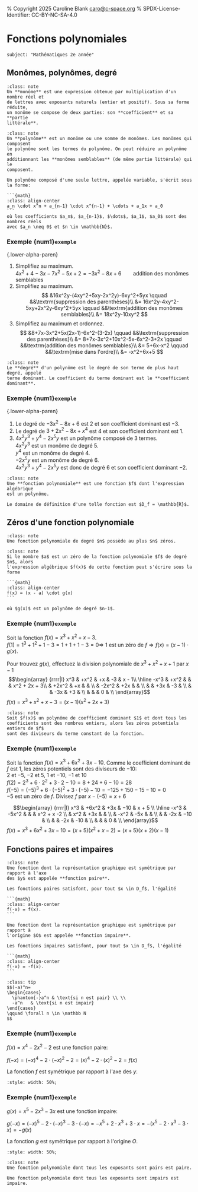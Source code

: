% Copyright 2025 Caroline Blank <caro@c-space.org>
% SPDX-License-Identifier: CC-BY-NC-SA-4.0

# Fonctions polynomiales

```{metadata}
subject: "Mathématiques 2e année"
```

## Monômes, polynômes, degré

```{admonition} Définition
:class: note
Un **monôme** est une expression obtenue par multiplication d'un nombre réel et
de lettres avec exposants naturels (entier et positif). Sous sa forme réduite,
un monôme se compose de deux parties: son **coefficient** et sa **partie
littérale**.
```

````{admonition} Définition
:class: note
Un **polynôme** est un monôme ou une somme de monômes. Les monômes qui composent
le polynôme sont les termes du polynôme. On peut réduire un polynôme en
additionnant les **monômes semblables** (de même partie littérale) qui le
composent.

Un polynôme composé d'une seule lettre, appelée variable, s'écrit sous la forme:

```{math}
:class: align-center
a_n \cdot x^n + a_{n-1} \cdot x^{n-1} + \cdots + a_1x + a_0
```
où les coefficients $a_n$, $a_{n-1}$, $\dots$, $a_1$, $a_0$ sont des nombres réels
avec $a_n \neq 0$ et $n \in \mathbb{N}$.
````

### Exemple {num1}`exemple`

{.lower-alpha-paren}
1.  Simplifiez au maximum.\
    $4x^2+4-3x-7x^2-5x+2=-3x^2-8x+6 \qquad \textrm{addition des monômes semblables}$
2.  Simplifiez au maximum.\
    $$
    &16x^2y-(4xy^2+5xy-2x^2y)-6xy^2+5yx \qquad &&\textrm{suppression des parenthèses}\\
    &= 16x^2y-4xy^2-5xy+2x^2y-6xy^2+5yx \qquad &&\textrm{addition des monômes semblables}\\
    &= 18x^2y-10xy^2
    $$
3.  Simplifiez au maximum et ordonnez.\
    $$
    &8+7x-3x^2+5x(2x-1)-6x^2-(3-2x)  \qquad &&\textrm{suppression des parenthèses}\\
    &= 8+7x-3x^2+10x^2-5x-6x^2-3+2x \qquad &&\textrm{addition des monômes semblables}\\
    &= 5+6x-x^2 \qquad &&\textrm{mise dans l'ordre}\\
    &= -x^2+6x+5
    $$


```{admonition} Définition
:class: note
Le **degré** d'un polynôme est le degré de son terme de plus haut degré, appelé
terme dominant. Le coefficient du terme dominant est le **coefficient
dominant**.
```

### Exemple {num1}`exemple`

{.lower-alpha-paren}
1.  Le degré de $-3x^2-8x+6$ est $2$ et son coefficient dominant est $-3$.
2.  Le degré de $3+2x^2-8x+x^4$ est $4$ et son coefficient dominant est $1$.
3.  $4x^2y^3+y^4-2x^5y$ est un polynôme composé de 3 termes.\
    $4x^2y^3$ est un monôme de degré $5$.\
    $y^4$ est un monôme de degré $4$.\
    $-2x^5y$ est un monôme de degré $6$.\
    $4x^2y^3+y^4-2x^5y$ est donc de degré $6$ et son coefficient dominant $-2$.

```{admonition} Définition
:class: note
Une **fonction polynomiale** est une fonction $f$ dont l'expression algébrique
est un polynôme.

Le domaine de définition d'une telle fonction est $D_f = \mathbb{R}$.
```

## Zéros d'une fonction polynomiale

```{admonition} Théorème
:class: note
Une fonction polynomiale de degré $n$ possède au plus $n$ zéros.
```

````{admonition} Théorème
:class: note
Si le nombre $a$ est un zéro de la fonction polynomiale $f$ de degré $n$, alors
l'expression algébrique $f(x)$ de cette fonction peut s'écrire sous la forme

```{math}
:class: align-center
f(x) = (x - a) \cdot g(x)
```

où $g(x)$ est un polynôme de degré $n-1$.
````

### Exemple {num1}`exemple`

Soit la fonction $f(x)=x^3+x^2+x-3$.\
$f(1)=1^3+1^2+1-3=1+1+1-3=0 \Rightarrow$ $1$ est un zéro de $f \Rightarrow f(x) = (x-1) \cdot g(x)$.

Pour trouvez $g(x)$, effectuez la division polynomiale de $x^3+x^2+x+1$ par $x-1$
$$\begin{array}
 {rrrr|l}  x^3  & +x^2  &  +x   &  -3   &  x - 1\\
 \hline
           -x^3 & +x^2  &       &        &  x^2 + 2x + 3\\
                & +2x^2 &  +x   &        &               \\
                & -2x^2 &  +2x  &        &               \\
                &       &  +3x  &   -3   &               \\
                &       &  -3x  &   +3   &               \\
                &       &       &   0    &               \\
\end{array}$$
$f(x)=x^3+x^2+x-3 =(x-1)(x^2+2x+3)$

```{admonition} Théorème
:class: note
Soit $f(x)$ un polynôme de coefficient dominant $1$ et dont tous les
coefficients sont des nombres entiers, alors les zéros potentiels entiers de $f$
sont des diviseurs du terme constant de la fonction.
```

### Exemple {num1}`exemple`

Soit la fonction $f(x)=x^3+6x^2+3x−10$.
Comme le coefficient dominant de $f$ est $1$, les zéros potentiels sont des
diviseurs de $-10$:\
$2$ et $-5$, $-2$ et $5$, $1$ et $-10$, $-1$ et $10$\
$f(2)=2^3+6\cdot2^2+3\cdot2−10=8+24+6-10=28$\
$f(-5)=(-5)^3+6\cdot(-5)^2+3\cdot(-5)−10=-125+150-15-10=0$\
$-5$ est un zéro de $f$. Divisez $f$ par $x-(-5)=x+6$


$$\begin{array}
 {rrrr|l}  x^3  & +6x^2  &  +3x  &  −10   &  x + 5        \\
 \hline
           -x^3 & -5x^2  &       &        &  x^2 + x -2  \\
                &   x^2  &  +3x  &        &               \\
                &  -x^2  &  -5x  &        &               \\
                &        &  -2x  &  −10   &               \\
                &        &  -2x  &  -10   &               \\
                &        &       &    0   &               \\
\end{array}$$
$f(x)=x^3+6x^2+3x−10=(x+5)(x^2+x-2)=(x+5)(x+2)(x-1)$

## Fonctions paires et impaires

````{admonition} Définition
:class: note
Une fonction dont la représentation graphique est symétrique par rapport à l'axe
des $y$ est appelée **fonction paire**.

Les fonctions paires satisfont, pour tout $x \in D_f$, l'égalité

```{math}
:class: align-center
f(-x) = f(x).
```

Une fonction dont la représentation graphique est symétrique par rapport à
l'origine $O$ est appelée **fonction impaire**.

Les fonctions impaires satisfont, pour tout $x \in D_f$, l'égalité

```{math}
:class: align-center
f(-x) = -f(x).
```
````

```{admonition} Rappel
:class: tip
$$(-a)^n=
\begin{cases}
  \phantom{-}a^n & \text{si n est pair} \\ \\
  -a^n   & \text{si n est impair}
\end{cases}
\qquad \forall n \in \mathbb N
$$
```

### Exemple {num1}`exemple`

$f(x) = x^4-2x^2-2$ est une fonction paire:

$f(-x) = (-x)^4-2\cdot(-x)^2-2 = (x)^4-2\cdot(x)^2-2=f(x)$

La fonction $f$ est symétrique par rapport à l'axe des $y$.

```{jsxgraph} fct-paire
:style: width: 50%;
```

### Exemple {num1}`exemple`

$g(x) = x^5-2x^3-3x$ est une fonction impaire:

$g(-x) = (-x)^5-2\cdot(-x)^3-3\cdot(-x)=-x^5+2\cdot x^3+3\cdot x=-(x^5-2\cdot x^3-3\cdot x)=-g(x)$

La fonction $g$ est symétrique par rapport à l'origine $O$.

```{jsxgraph} fct-impaire
:style: width: 50%;
```

<script type="module">
const {defaults, initBoard, JXG} = await tdoc.import('jsxgraph.js');
const attrs = [defaults, {
    boundingBox: [-5.2, 5.2, 5.2, -5.2],
    defaults: {
        functiongraph: {withLabel: true, label: {position: '0.65fr right'}},
    },
}];
initBoard('fct-paire', attrs, board => {
    board.create('functiongraph', [x => x ** 4 - 2 * x ** 2 - 2], {
        name: `\\(f\\)`,
    });
});
initBoard('fct-impaire', attrs, board => {
    board.create('functiongraph', [x => x ** 5 - 2 * x ** 3 - 3 * x], {
        name: `\\(g\\)`,
    });
});
</script>

```{admonition} Théorème
:class: note
Une fonction polynomiale dont tous les exposants sont pairs est paire.

Une fonction polynomiale dont tous les exposants sont impairs est impaire.
```
